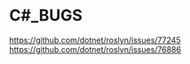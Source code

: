# C\#_BUGS
https://github.com/dotnet/roslyn/issues/77245
https://github.com/dotnet/roslyn/issues/76886
